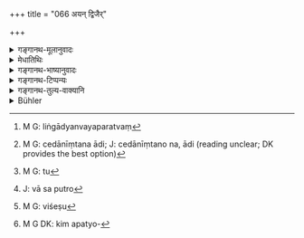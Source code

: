 +++
title = "066 अयन् द्विजैर्"

+++

<details><summary>गङ्गानथ-मूलानुवादः</summary>

During the time that King Vena was ruling over his kingdom, this reprehensible bestial practice was introduced by ignorant twice-born men among men also.—(66)
</details>

<details><summary>मेधातिथिः</summary>

अयम् अप्य् अर्थवाद एव नियोगप्रतिषेधशेषः । ये ऽविद्वांसः सम्यक् शास्त्रं न जानते तत्र व्यवहारिणो लिङ्गाद्यन्यपरत्वं[^१७०] च न जानते तैर् यं **पशुधर्मः** स चात्यन्त**गर्हितो** **मनुष्याणाम् अपि प्रोक्तः** प्रवर्तितः । स चेदानींतनो नानादिः,[^१७१] **वेने** राज्ञि **प्रशासति** राष्ट्रं पालयति ।


[^१७१]:
     M G: cedānīṃtana ādi; J: cedānīṃtano na, ādi (reading unclear; DK provides the best option)


[^१७०]:
     M G: liṅgādyanvayaparatvaṃ

- <u>ननु</u> च लिङ्गानि नैव सन्तीत्य् उक्तम् । 

- <u>नैवम्</u>, उद्वाहकेषु मन्त्रेषु न[^१७२] सन्तीत्य् उक्तम् । अन्यत्र तु दृश्यते । "को वां शयुत्रा[^१७३] विधवेव देवरं मर्यं न योषा कृणुते सधस्थ आ" (र्व् १०.४०.२) इत्यादि । यथा विधवा स्त्री देवरपतिं मनुष्यं कुरुते समानशयन एव, को वा मनस्विनौ कुरुते येन नागच्छतः, को विशेषो[^१७४] विवाहमन्त्रेषु, स किलापत्योत्पत्तिविध्यनुक्रमरूप[^१७५] इत्य् अभिप्रायः । 


[^१७५]:
     M G DK: kim apatyo-


[^१७४]:
     M G: viśeṣu


[^१७३]:
     J: vā sa putro


[^१७२]:
     M G: tu

- अन्यैर् **विद्वद्भिर्** इति पठितम् । **गर्हितो मनुष्याणां प्रोक्तः** । पशूनाम् एष धर्मो भ्रातृस्त्रीगमनं नाम । स च प्रवृत्तो वेनस्य राज्ये ॥ ९.६६ ॥
</details>

<details><summary>गङ्गानथ-भाष्यानुवादः</summary>

This also is a declamatory supplement to the prohibition of ‘authorisation.’ The ‘*ignorant*’ men, who do not know the scriptures, and who do not understand that the indicative power of the texts points to something entirely different,—‘*introduced*’ ‘*this bestial practice*,’ which is most ‘*reprehensible*,’ ‘*among men also*’; and this was done not during modern times, but ‘*during the* *time that Vena*’—(he first king—‘*was ruling over his kingdom*’—looking after his realm.

“It has been said that there are no sacred texts indicative of prevalence of this practice.”

Not so; what was said was that there was no such indicative in the texts recited at marriage; in other texts there certainly are words indicative of it; for instance, there is the *mantra*—‘*Ko vā sa putro vidhaveva deraram mayā nu doṣo kṛṇute sadhastha*’ (Ṛgveda, 10.40.2),—which means ‘who is the woman that invites you Aśvins to her bed in the manner in which the widow invites to her bed her younger brother-in-law,—that you do not come up?’

“But what peculiarity is there in the *mantras* used at marriage (that capital is made of there being no indication *in them* of the practice in question)?”

What is meant is that the texts connected with marriage are more nearly connected with the subject of the begetting of children.

Others read ‘*vidvadbhiḥ*’ (for ‘*avidvadbhiḥ*’); and the meaning of this would be—‘This practice, of having intercourse with the brother’s wife, which is fit for beasts, *has been declared* *by* *the learned to be reprehensible, for men*,—and it was introduced during the reign of King Vena.’—(66)
</details>

<details><summary>गङ्गानथ-टिप्पन्यः</summary>

This verse is quoted in *Vīramitrodaya* (Saṃskāra, p. 738);—and in
*Vīramitrodaya* (Vyavahāra, 186a).
</details>

<details><summary>गङ्गानथ-तुल्य-वाक्यानि</summary>

**(verses 9.60-68)  
**

See Comparative notes for [Verse 9.60].
</details>

<details><summary>Bühler</summary>

066	This practice which is reprehended by the learned of the twice-born castes as fit for cattle is said (to have occurred) even among men, while Vena ruled.
</details>
